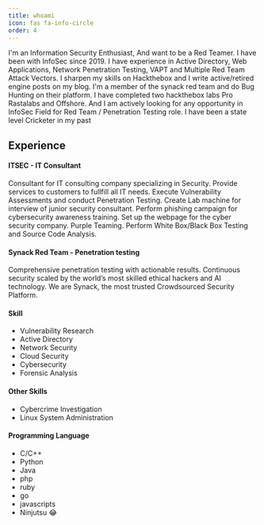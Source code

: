```yaml
---
title: whoami
icon: fas fa-info-circle
order: 4
---
```


I'm an Information Security Enthusiast, And want to be a Red Teamer. I have been with InfoSec since 2019. I have experience in Active Directory, Web Applications, Network Penetration Testing, VAPT and Multiple Red Team Attack Vectors. I sharpen my skills on Hackthebox and I write active/retired engine posts on my blog. I'm a member of the synack red team and do Bug Hunting on their platform. I have completed two hackthebox labs Pro Rastalabs and Offshore. And I am actively looking for any opportunity in InfoSec Field for Red Team / Penetration Testing role. I have been a state level Cricketer in my past

## Experience

#### ITSEC - IT Consultant 

Consultant for IT consulting company specializing in Security.
Provide services to customers to fullfill all IT needs.
Execute Vulnerability Assessments and conduct Penetration Testing.
Create Lab machine for interview of junior security consultant.
Perform phishing campaign for cybersecurity awareness training.
Set up the webpage for the cyber security company.
Purple Teaming.
Perform White Box/Black Box Testing and Source Code Analysis.

#### Synack Red Team - Penetration testing

Comprehensive penetration testing with actionable results. Continuous security scaled by the world’s most skilled ethical hackers and AI technology. We are Synack, the most trusted Crowdsourced Security Platform.

#### Skill

- Vulnerability Research
- Active Directory
- Network Security
- Cloud Security
- Cybersecurity
- Forensic Analysis

#### Other Skills 

- Cybercrime Investigation
- Linux System Administration

#### Programming Language

- C/C++
- Python
- Java
- php
- ruby
- go
- javascripts
- Ninjutsu 😂
